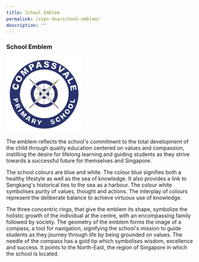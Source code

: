 ```yaml
---
title: School Emblem
permalink: /cvps-dna/school-emblem/
description: ""
---
```

### **School Emblem**

<img src="/images/logo.jpg" style="width:40%">

The emblem reflects the school's commitment to the total development of the child through quality education centered on values and compassion, instilling the desire for lifelong learning and guiding students as they strive towards a successful future for themselves and Singapore.  

The school colours are blue and white. The colour blue signifies both a healthy lifestyle as well as the sea of knowledge. It also provides a link to Sengkang's historical ties to the sea as a harbour. The colour white symbolises purity of values, thought and actions. The interplay of colours represent the deliberate balance to achieve virtuous use of knowledge.

The three concentric rings, that give the emblem its shape, symbolize the holistic growth of the individual at the centre, with an encompassing family followed by society. The geometry of the emblem forms the image of a compass, a tool for navigation, signifying the school's mission to guide students as they journey through life by being grounded on values. The needle of the compass has a gold tip which symbolises wisdom, excellence and success. It points to the North-East, the region of Singapore in which the school is located.
